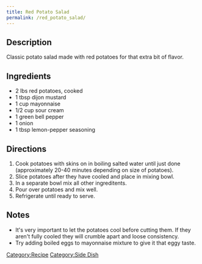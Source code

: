 ```yaml
---
title: Red Potato Salad
permalink: /red_potato_salad/
---
```


Description
-----------

Classic potato salad made with red potatoes for that extra bit of flavor.

Ingredients
-----------

-   2 lbs red potatoes, cooked
-   1 tbsp dijon mustard
-   1 cup mayonnaise
-   1/2 cup sour cream
-   1 green bell pepper
-   1 onion
-   1 tbsp lemon-pepper seasoning

Directions
----------

1.  Cook potatoes with skins on in boiling salted water until just done (approximately 20-40 minutes depending on size of potatoes).
2.  Slice potatoes after they have cooled and place in mixing bowl.
3.  In a separate bowl mix all other ingreditents.
4.  Pour over potatoes and mix well.
5.  Refrigerate until ready to serve.

Notes
-----

-   It's very important to let the potatoes cool before cutting them. If they aren't fully cooled they will crumble apart and loose consistency.
-   Try adding boiled eggs to mayonnaise mixture to give it that eggy taste.

[Category:Recipe](/Category:Recipe "wikilink") [Category:Side Dish](/Category:Side_Dish "wikilink")